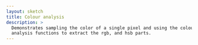 ```yaml
---
layout: sketch
title: Colour analysis
description: >
  Demonstrates sampling the color of a single pixel and using the colour
  analysis functions to extract the rgb, and hsb parts.
---
```

